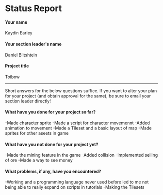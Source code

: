 # Status Report

#### Your name

Kaydin Earley

#### Your section leader's name

Daniel Blitshtein

#### Project title

Toibow

***

Short answers for the below questions suffice. If you want to alter your plan for your project (and obtain approval for the same), be sure to email your section leader directly!

#### What have you done for your project so far?

-Made character sprite
-Made a script for character movemennt
-Added animation to movement
-Made a Tileset and a basic layout of map
-Made sprites for other aseets in game


#### What have you not done for your project yet?

-Made the mining feature in the game
-Added collision
-Implemented selling of ore
-Made a way to see money

#### What problems, if any, have you encountered?

-Working and a programming language never used before led to me not being able to really expand on scripts in tutorials 
-Making the Tilesets 
